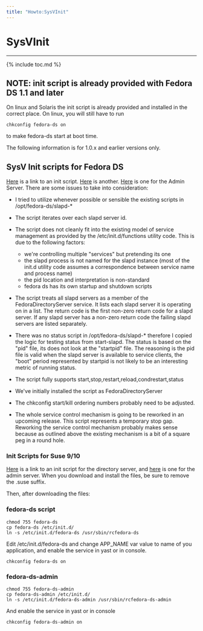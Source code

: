 ```yaml
---
title: "Howto:SysVInit"
---
```


# SysVInit
----------

{% include toc.md %}

NOTE: init script is already provided with Fedora DS 1.1 and later
------------------------------------------------------------------

On linux and Solaris the init script is already provided and installed in the correct place. On linux, you will still have to run

    chkconfig fedora-ds on    

to make fedora-ds start at boot time.

The following information is for 1.0.x and earlier versions only.

SysV Init scripts for Fedora DS
-------------------------------

[Here](http://directory.fedoraproject.org/download/FedoraDirectoryServer-init.d) is a link to an init script. [Here](http://directory.fedoraproject.org/download/fedora-ds-init.d) is another. [Here](http://directory.fedoraproject.org/download/fedora-ds-admin-init.d) is one for the Admin Server. There are some issues to take into consideration:

-   I tried to utilize whenever possible or sensible the existing scripts in /opt/fedora-ds/slapd-\*

-   The script iterates over each slapd server id.

-   The script does not cleanly fit into the existing model of service management as provided by the /etc/init.d/functions utility code. This is due to the following factors:
    -   we're controlling multiple "services" but pretending its one
    -   the slapd process is not named for the slapd instance (most of the init.d utility code assumes a correspondence between service name and process name)
    -   the pid location and interpretation is non-standard
    -   fedora ds has its own startup and shutdown scripts

-   The script treats all slapd servers as a member of the FedoraDirectoryServer service. It lists each slapd server it is operating on in a list. The return code is the first non-zero return code for a slapd server. If any slapd server has a non-zero return code the failing slapd servers are listed separately.

-   There was no status script in /opt/fedora-ds/slapd-\* therefore I copied the logic for testing status from start-slapd. The status is based on the "pid" file, its does not look at the "startpid" file. The reasoning is the pid file is valid when the slapd server is available to service clients, the "boot" period represented by startpid is not likely to be an interesting metric of running status.

-   The script fully supports start,stop,restart,reload,condrestart,status

-   We've initially installed the script as FedoraDirectoryServer

-   The chkconfig start/kill ordering numbers probably need to be adjusted.

-   The whole service control mechanism is going to be reworked in an upcoming release. This script represents a temporary stop gap. Reworking the service control mechanism probably makes sense because as outlined above the existing mechanism is a bit of a square peg in a round hole.

### Init Scripts for Suse 9/10

[Here](http://directory.fedoraproject.org/download/fedora-ds.suse) is a link to an init script for the directory server, and [here](http://directory.fedoraproject.org/download/fedora-ds-admin.suse) is one for the admin server. When you download and install the files, be sure to remove the .suse suffix.

Then, after downloading the files:

### fedora-ds script

    chmod 755 fedora-ds    
    cp fedora-ds /etc/init.d/    
    ln -s /etc/init.d/fedora-ds /usr/sbin/rcfedora-ds    

Edit /etc/init.d/fedora-ds and change APP\_NAME var value to name of you application, and enable the service in yast or in console.

    chkconfig fedora-ds on    

### fedora-ds-admin

    chmod 755 fedora-ds-admin    
    cp fedora-ds-admin /etc/init.d/    
    ln -s /etc/init.d/fedora-ds-admin /usr/sbin/rcfedora-ds-admin    

And enable the service in yast or in console

    chkconfig fedora-ds-admin on    

